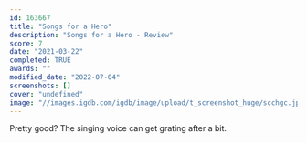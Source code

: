 ```yaml
---
id: 163667
title: "Songs for a Hero"
description: "Songs for a Hero - Review"
score: 7
date: "2021-03-22"
completed: TRUE
awards: ""
modified_date: "2022-07-04"
screenshots: []
cover: "undefined"
image: "//images.igdb.com/igdb/image/upload/t_screenshot_huge/scchgc.jpg"
---
```

Pretty good? The singing voice can get grating after a bit.